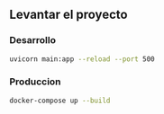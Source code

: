 ## Levantar el proyecto
### Desarrollo
```sh
uvicorn main:app --reload --port 500
```

### Produccion
```sh
docker-compose up --build
```